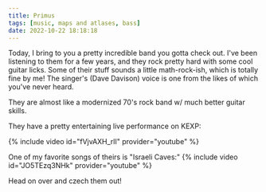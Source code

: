 ```yaml
---
title: Primus
tags: [music, maps and atlases, bass]
date: 2022-10-22 18:18:18
---
```


Today, I bring to you a pretty incredible band you gotta check out. I've been listening to them for a few years, and they rock pretty hard with some cool guitar licks. Some of their stuff sounds a little math-rock-ish, which is totally fine by me! The singer's (Dave Davison) voice is one from the likes of which you've never heard. 

They are almost like a modernized 70's rock band w/ much better guitar skills.

They have a pretty entertaining live performance on KEXP:

{% include video id="fVjvAXH_rlI" provider="youtube" %}

One of my favorite songs of theirs is "Israeli Caves:"
{% include video id="JO5TEzq3NHk" provider="youtube" %}

Head on over and czech them out!
